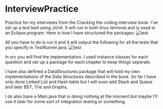 # InterviewPractice
Practice for my interviews from the Cracking the coding interview book. I've set up a test bed using JUnit. It will run in both linux terminal and is used in an Eclipse program.
Here is how I have structured the packages:
![test](https://github.com/brianolsen87/InterviewPractice/blob/master/images/tree.png "Package Tree")

All you have to do is run it and it will output the following for all the tests that you specify in TestRunner.java.
![test](https://github.com/brianolsen87/InterviewPractice/blob/master/images/testOutput.png "Test Output")

In src you will find the implementation. I used instance classes for each question and set up a package for each chapter to keep things seperate.

I have also defined a DataStructures package that will hold my own implementations of the Data Structures described in the book. So far I have only done Linked List and Hash table but I will soon add Stack and Queue and later BST, Trie and Graphs.

I do also have a Main.java that is doing nothing at the moment but maybe I'll use it later for some sort of integration testing or something.
